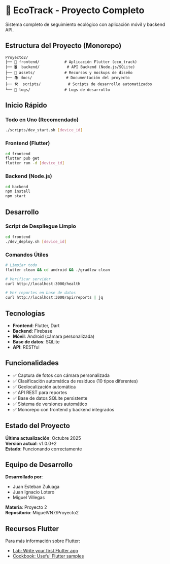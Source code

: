 # 🌱 EcoTrack - Proyecto Completo

Sistema completo de seguimiento ecológico con aplicación móvil y backend API.

##  Estructura del Proyecto (Monorepo)

```
Proyecto2/
├── 📱 frontend/           # Aplicación Flutter (eco_track)
├── 🖥️  backend/            # API Backend (Node.js/SQLite)
├── 🎨 assets/             # Recursos y mockups de diseño
├── 📚 docs/               # Documentación del proyecto
├── 🛠️  scripts/            # Scripts de desarrollo automatizados
└── 📝 logs/               # Logs de desarrollo
```

##  Inicio Rápido

###  Todo en Uno (Recomendado)
```bash
./scripts/dev_start.sh [device_id]
```

### Frontend (Flutter)
```bash
cd frontend
flutter pub get
flutter run -d [device_id]
```

### Backend (Node.js)
```bash
cd backend
npm install
npm start
```

##  Desarrollo

### Script de Despliegue Limpio
```bash
cd frontend
./dev_deploy.sh [device_id]
```

### Comandos Útiles
```bash
# Limpiar todo
flutter clean && cd android && ./gradlew clean

# Verificar servidor
curl http://localhost:3000/health

# Ver reportes en base de datos
curl http://localhost:3000/api/reports | jq
```

##  Tecnologías

- **Frontend**: Flutter, Dart
- **Backend**: Firebase
- **Móvil**: Android (cámara personalizada)
- **Base de datos**: SQLite
- **API**: RESTful

##  Funcionalidades

- ✅ Captura de fotos con cámara personalizada
- ✅ Clasificación automática de residuos (10 tipos diferentes)
- ✅ Geolocalización automática
- ✅ API REST para reportes
- ✅ Base de datos SQLite persistente
- ✅ Sistema de versiones automático
- ✅ Monorepo con frontend y backend integrados

##  Estado del Proyecto

**Última actualización**: Octubre 2025  
**Versión actual**: v1.0.0+2  
**Estado**:  Funcionando correctamente

##  Equipo de Desarrollo

**Desarrollado por**: 
- Juan Esteban Zuluaga
- Juan Ignacio Lotero  
- Miguel Villegas

**Materia**: Proyecto 2  
**Repositorio**: MiguelVN7/Proyecto2

##  Recursos Flutter

Para más información sobre Flutter:
- [Lab: Write your first Flutter app](https://docs.flutter.dev/get-started/codelab)
- [Cookbook: Useful Flutter samples](https://docs.flutter.dev/cookbook)


